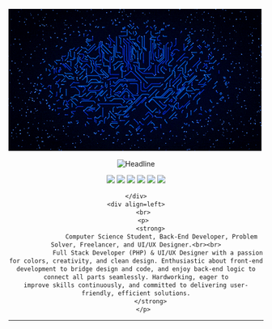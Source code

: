 [![Header](https://github.com/mhmod33/mhmod33/blob/main/High%20Tech%20Internet%20GIF%20by%20Matthew%20Butler.gif)]((https://www.linkedin.com/in/mahmoud-sayed-ali/))
<div>
    <div align=center>
        <img src="https://readme-typing-svg.herokuapp.com?color=%236FDA44&size=32&center=true&vCenter=true&width=600&height=50&lines=Hi+there+I'm+Mahmoud+%F0%9F%91%8B;Computer+Science+Graduate;ITI+Graduate;Full-stack+Developer+PHP+(Laravel);UI/UX+Designer;Freelancer;" alt="Headline" />
    </div>
    <div align=center>
        <p align="center">
          <a href="https://mostaql.com/u/USERNAME"><img src="https://img.shields.io/badge/Mostaql-563D7C?style=flat&logo=Mostaql&logoColor=white" /></a>
          <a href="https://khamsat.com/user/USERNAME"><img src="https://img.shields.io/badge/خمسات-F2A900?style=flat&logo=Khamsat&logoColor=white" /></a>
          <a href="https://www.linkedin.com/in/USERNAME"><img src="https://img.shields.io/badge/LinkedIn-0A66C2?style=flat&logo=linkedin&logoColor=white" /></a>
          <a href="https://wa.me/201159403998"><img src="https://img.shields.io/badge/WhatsApp-25D366?style=flat&logo=whatsapp&logoColor=white" /></a>
          <a href="https://www.upwork.com/freelancers/~USERNAME"><img src="https://img.shields.io/badge/Upwork-6fda44?style=flat&logo=upwork&logoColor=white" /></a>
          <a href="https://twitter.com/USERNAME"><img src="https://img.shields.io/badge/X-000000?style=flat&logo=twitter&logoColor=white" /></a>
        </p>


    </div>
    <div align=left>
        <br>
        <p>
            <strong>
                  Computer Science Student, Back-End Developer, Problem Solver, Freelancer, and UI/UX Designer.<br><br>
                Full Stack Developer (PHP) & UI/UX Designer with a passion for colors, creativity, and clean design. Enthusiastic about front-end development to bridge design and code, and enjoy back-end logic to connect all parts seamlessly. Hardworking, eager to                         improve skills continuously, and committed to delivering user-friendly, efficient solutions.
            </strong>
        </p>
      
------
